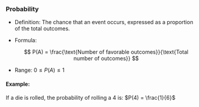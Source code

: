 ### Probability

* Definition: The chance that an event occurs, expressed as a proportion of the total outcomes.
* Formula:

  $$
  P(A) = \frac{\text{Number of favorable outcomes}}{\text{Total number of outcomes}}
  $$
* Range: $0 \leq P(A) \leq 1$

#### Example:

If a die is rolled, the probability of rolling a 4 is:
$P(4) = \frac{1}{6}$